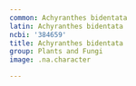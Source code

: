```yaml
---
common: Achyranthes bidentata
latin: Achyranthes bidentata
ncbi: '384659'
title: Achyranthes bidentata
group: Plants and Fungi
image: .na.character

---
```

